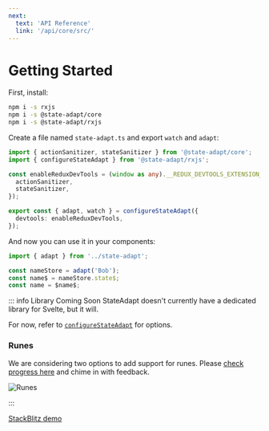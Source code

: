 ```yaml
---
next:
  text: 'API Reference'
  link: '/api/core/src/'
---
```


# Getting Started

First, install:

```sh
npm i -s rxjs
npm i -s @state-adapt/core
npm i -s @state-adapt/rxjs
```

Create a file named `state-adapt.ts` and export `watch` and `adapt`:

```ts
import { actionSanitizer, stateSanitizer } from '@state-adapt/core';
import { configureStateAdapt } from '@state-adapt/rxjs';

const enableReduxDevTools = (window as any).__REDUX_DEVTOOLS_EXTENSION__?.({
  actionSanitizer,
  stateSanitizer,
});

export const { adapt, watch } = configureStateAdapt({
  devtools: enableReduxDevTools,
});
```

And now you can use it in your components:

```ts
import { adapt } from '../state-adapt';

const nameStore = adapt('Bob');
const name$ = nameStore.state$;
const name = $name$;
```

::: info Library Coming Soon
StateAdapt doesn't currently have a dedicated library for Svelte, but it will.

For now, refer to [`configureStateAdapt`](/api/rxjs/index/configureStateAdapt) for options.

### Runes

We are considering two options to add support for runes. Please [check progress here](https://github.com/state-adapt/state-adapt/issues/100) and chime in with feedback.

![Runes](https://i.ytimg.com/vi/RVnxF3j3N8U/maxresdefault.jpg)

:::

<!-- For more configuration options, see [@state-adapt/svelte](/docs/svelte). -->

[StackBlitz demo](https://stackblitz.com/edit/vitejs-vite-szsd3d?file=src%2Fadapt.function.ts,src%2Flib%2FCounter.svelte&terminal=dev)
